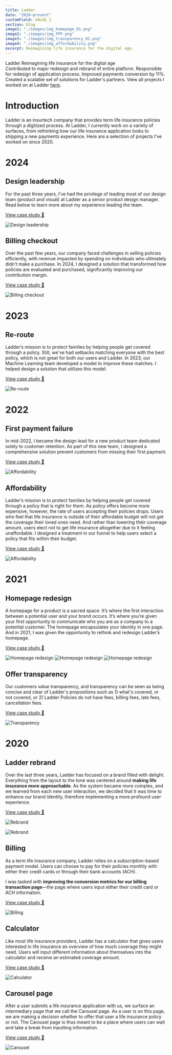 ```yaml
---
title: Ladder
date: "2020–present"
customField: VALUE_1
section: blog
image1: "./images/img_homepage_01.png"
image2: "./images/img_FPF.png"
image3: "./images/img_transparency_01.png"
image4: "./images/img_affordability.png"
excerpt: Reimagining life insurance for the digital age.
---
```


<content-title>
Ladder
</content-title>
<content-excerpt>
Reimagining life insurance for the digital age
</content-excerpt>

<summary>
Contributed to major redesign and rebrand of entire
platform. Responsible for redesign of application process.
Improved payments conversion by 11%. Created a scalable set of solutions for Ladder's partners. View all projects I worked on at Ladder <a href ="https://samchang.notion.site/0b89e27be0264018bfd23e661651fdd4?v=8f6998c23e9d429cb8cf6dee21dac6fd">here</a>. 
</summary>

# Introduction

Ladder is an insurtech company that provides term life insurance policies through a digitized process. At Ladder, I currently work on a variety of surfaces, from rethinking how our life insurance application looks to shipping a new payments experience. Here are a selection of projects I've worked on since 2020.

# 2024

## Design leadership
For the past three years, I’ve had the privilege of leading most of our design team (product and visual) at Ladder as a senior product design manager. Read below to learn more about my experience leading the team.

<blog-button>
<button-visit>
<a href="https://samchang.notion.site/Design-leadership-1661f660b60c8017bf0fec61d3a64e19?pvs=4">View case study 🔗</a>
</blog-button>

![Design leadership](./images/img_team.jpg " ")

## Billing checkout
Over the past few years, our company faced challenges in selling policies efficiently, with revenue impacted by spending on individuals who ultimately didn’t make a purchase. In 2024, I designed a solution that transformed how policies are evaluated and purchased, significantly improving our contribution margin.

<blog-button>
<button-visit>
<a href="https://samchang.notion.site/Billing-Checkout-1651f660b60c805abed5d056dfef85be?pvs=4">View case study 🔗</a>
</blog-button>

![Billing checkout](./images/img_billing_checkout.png " ")

# 2023

## Re-route
Ladder’s mission is to protect families by helping people get covered through a policy. Still, we've had setbacks matching everyone with the best policy, which is not great for both our users and Ladder. In 2023, our Machine Learning team developed a model to improve these matches. I helped  design a solution that utilizes this model.

<blog-button>
<button-visit>
<a href="https://samchang.notion.site/Re-route-698b1c6667544f97be9f3ae6bd77afeb?pvs=4">View case study 🔗</a>
</blog-button>

![Re-route](./images/img_re-route.png " ")

# 2022

## First payment failure
In mid-2022, I became the design lead for a new product team dedicated solely to customer retention. As part of this new team, I designed a comprehensive solution prevent customers from missing their first payment.

<blog-button>
<button-visit>
<a href="https://samchang.notion.site/First-Payment-Failure-ec55b8d1a87d4035a5620782c201129f">View case study 🔗</a>
</blog-button>

![Affordability](./images/img_FPF.png " ")




## Affordability 
Ladder’s mission is to protect families by helping people get covered through a policy that is right for them. As policy offers become more expensive, however, the rate of users accepting their policies drops. Users who feel that life insurance is outside of their affordable budget will not get the coverage their loved ones need. And rather than lowering their coverage amount, users elect not to get life insurance altogether due to it feeling unaffordable. I designed a treatment in our funnel to help users select a policy that fits within their budget. 

<blog-button>
<button-visit>
<a href="https://samchang.notion.site/Affordability-4887f28b06d24b699953f17017fc842a">View case study 🔗</a>
</blog-button>

![Affordability](./images/img_affordability.png " ")


# 2021 
## Homepage redesign

A homepage for a product is a sacred space. It’s where the first interaction between a potential user and your brand occurs. It’s where you’re given your first opportunity to communicate who you are as a company to a potential customer. The homepage encapsulates your identity in one page. And in 2021, I was given the opportunity to rethink and redesign Ladder’s homepage.

<blog-button>
<button-visit>
<a href="https://samchang.notion.site/Homepage-Redesign-1bcac8ca6d3d487eaaf8e7dc9afc52e1">View case study 🔗</a>
</blog-button>

![Homepage redesign](./images/img_homepage_01.png " ")
![Homepage redesign](./images/img_homepage_02.png " ")
![Homepage redesign](./images/img_homepage_03.png " ")

## Offer transparency
Our customers value transparency, and transparency can be seen as being concise and clear of Ladder's propositions such as 1) what's covered, or not covered, or 2) Ladder Policies do not have fees, billing fees, late fees, cancellation fees.

<blog-button>
<button-visit>
<a href="https://samchang.notion.site/Offer-Transparency-572e9e6bca2f497bb3d5a19ea015e16c">View case study 🔗</a>
</blog-button>

![Transparency](./images/img_transparency_01.png " ")

# 2020
## Ladder rebrand
Over the last three years, Ladder has focused on a brand filled with delight. Everything from the layout to the tone was centered around **making life insurance more approachable**. As the system became more complex, and we learned from each new user interaction, we decided that it was time to enhance our brand identity, therefore implementing a more profound user experience.

<blog-button>
<button-visit>
<a href="https://www.notion.so/samchang/Rebrand-b7e70b171d5b4fb79604bea54ce34428">View case study 🔗</a>
</blog-button>

![Rebrand](./images/img_rebrand_02.png " ")

![Rebrand](./images/img_rebrand_03.png " ")

## Billing
As a term life insurance company, Ladder relies on a subscription-based payment model. Users can choose to pay for their policies monthly with either their credit cards or through their bank accounts (ACH).

I was tasked with **improving the conversion metrics for our billing transaction page**—the page where users input either their credit card or ACH information.

<blog-button>
<button-visit>
<a href="https://www.notion.so/samchang/Billing-43818e550ee740c3bfd04394b9f24703">View case study 🔗</a>
</blog-button>

![Billing](./images/img_billing_01.png " ")

## Calculator

Like most life insurance providers, Ladder has a calculator that gives users interested in life insurance an overview of how much coverage they might need. Users will input different information about themselves into the calculator and receive an estimated coverage amount.

<blog-button>
<button-visit>
<a href="https://www.notion.so/samchang/Calculator-607c12d44ba247a99d2a8122f7f638d1">View case study 🔗</a>
</blog-button>

![Calculator](./images/img_calculator_01.png " ")

## Carousel page

After a user submits a life insurance application with us, we surface an intermediary page that we call the Carousel page. As a user is on this page, we are making a decision whether to offer that user a life insurance policy or not. The Carousel page is thus meant to be a place where users can wait and take a break from inputting information.

<blog-button>
<button-visit>
<a href="https://www.notion.so/samchang/Carousel-Page-cf01e58b1fce4edbaf9cae9f9e76e5d6">View case study 🔗</a>
</blog-button>

![Carousel](./images/img_carousel_01.png " ")
